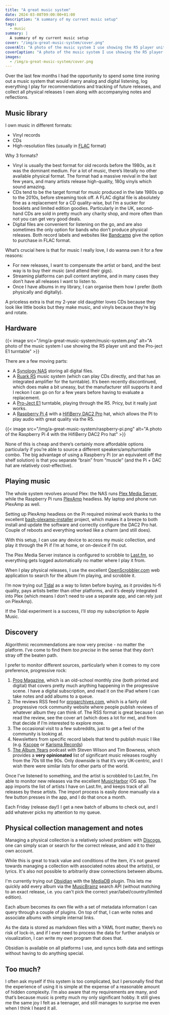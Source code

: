 ```yaml
---
title: "A great music system"
date: 2024-03-08T09:00:00+01:00
description: "A summary of my current music setup"
tags:
  - music
summary: |
  A summary of my current music setup
cover: "/img/a-great-music-system/cover.png"
coverAlt: "A photo of the music system I use showing the R5 player unit and the Pro-ject E1 turntable"
coverCaption: "A photo of the music system I use showing the R5 player unit and the Pro-ject E1 turntable"
images:
  - /img/a-great-music-system/cover.png
---
```


Over the last few months I had the opportunity to spend some time ironing out a music system that would marry analog and digital listening, log everything I play for recommendations and tracking of future releases, and collect all physical releases I own along with accompanying notes and reflections.

## Music library

I own music in different formats:

- Vinyl records
- CDs
- High-resolution files (usually in [FLAC](https://en.wikipedia.org/wiki/FLAC) format)

Why 3 formats?

- Vinyl is usually the best format for old records before the 1980s, as it was the dominant medium. For a lot of music, there’s literally no other available physical format. The format had a massive revival in the last few years, and many artists release high-quality, 180g vinyls which sound amazing.
- CDs tend to be the target format for music produced in the late 1980s up to the 2010s, before streaming took off. A FLAC digital file is absolutely fine as a replacement for a CD quality-wise, but I’m a sucker for booklets and limited edition goodies. Particularly in the UK, second-hand CDs are sold in pretty much any charity shop, and more often than not you can get very good deals.
- Digital files are convenient for listening on the go, and are also sometimes the only option for bands who don’t produce physical releases. Both record labels and websites like [Bandcamp](https://bandcamp.com) give the option to purchase in FLAC format.

What’s crucial here is that for music I really love, I do wanna own it for a few reasons:

- For new releases, I want to compensate the artist or band, and the best way is to buy their music (and attend their gigs).
- Streaming platforms can pull content anytime, and in many cases they don’t have all releases I want to listen to.
- Once I have albums in my library, I can organise them how I prefer (both physically and digitally).

A priceless extra is that my 2-year old daughter loves CDs because they look like little books but they make music, and vinyls because they’re big and rotate.

## Hardware

{{< image src="/img/a-great-music-system/music-system.png" alt="A photo of the music system I use showing the R5 player unit and the Pro-ject E1 turntable" >}}

There are a few moving parts:

- A [Synology NAS](https://www.synology.com/en-uk) storing all digital files.
- A [Ruark R5](https://www.ruarkaudio.com/products/r5-high-fidelity-music-system) music system (which can play CDs directly, and that has an integrated amplifier for the turntable). It’s been recently discontinued, which does make a bit uneasy, but the manufacturer still supports it and I reckon I can go on for a few years before having to evaluate a replacement.
- A [Pro-Ject E1](https://www.project-audio.com/en/product/e1/) turntable, playing through the R5. Pricy, but it really just works.
- A [Raspberry Pi 4](https://www.raspberrypi.com/products/raspberry-pi-4-model-b/) with a [HifiBerry DAC2 Pro](https://www.hifiberry.com/shop/boards/hifiberry-dac2-pro/) hat, which allows the PI to play audio with great quality via the R5.

{{< image src="/img/a-great-music-system/raspberry-pi.png" alt="A photo of the Raspberry Pi 4 with the HifiBerry DAC2 Pro hat" >}}

None of this is cheap and there’s certainly more affordable options particularly if you’re able to source a different speakers/amp/turntable combo. The big advantage of using a Raspberry Pi (or an equivalent off the shelf solution) is that you separate “brain” from “muscle” (and the Pi + DAC hat are relatively cost-effective).

## Playing music

The whole system revolves around Plex: the NAS runs [Plex Media Server](https://www.plex.tv/en-gb/personal-media-server/), while the Raspberry Pi runs [PlexAmp](https://www.plex.tv/plexamp/) headless. My laptop and phone run PlexAmp as well.

Setting up PlexAmp headless on the Pi required minimal work thanks to the excellent [bash-plexamp-installer](https://github.com/odinb/bash-plexamp-installer) project, which makes it a breeze to both install and update the software and correctly configure the DAC2 Pro hat. Couple of reboots and everything worked like a charm (and still does).

With this setup, I can use any device to access my music collection, and play it through the Pi if I’m at home, or on-device if I’m out.

The Plex Media Server instance is configured to scrobble to [Last.fm](Last.fm), so everything gets logged automatically no matter where I play it from.

When I play physical releases, I use the excellent [OpenScrobbler.com](OpenScrobbler.com) web application to search for the album I’m playing, and scrobble it.

I’m now trying out [Tidal](https://tidal.com) as a way to listen before buying, as it provides hi-fi quality, pays artists better than other platforms, and it’s deeply integrated into Plex (which means I don’t need to use a separate app, and can rely just on PlexAmp).

If the Tidal experiment is a success, I’ll stop my subscription to Apple Music.
 
## Discovery
 
Algorithmic recommendations are now very precise - no matter the platform. I’ve come to find them _too precise_ in the sense that they don’t stray off the beaten path.

I prefer to monitor different sources, particularly when it comes to my core preference, progressive rock:
 
1. [Prog Magazine](https://www.loudersound.com/prog), which is an old-school monthly zine (both printed and digital) that covers pretty much anything happening in the progressive scene. I have a digital subscription, and read it on the iPad where I can take notes and add albums to a queue.
2. The reviews RSS feed for [progarchives.com](progarchives.com), which is a fairly old progressive rock community website where people publish reviews of whatever album they can think of. The RSS format is great because I can read the review, see the cover art (which does a lot for me), and from that decide if I’m interested to explore more.
3. The occasional visit to a few subreddits, just to get a feel of the community is looking at.
4. Newsletters from specific record labels that tend to publish music I like (e.g. [Kscope]([https://kscopemusic.com](https://kscopemusic.com/)) or [Karisma Records]([https://www.karismarecords.no](https://www.karismarecords.no/))) 
5. [The Album Years]([https://thealbumyears.com](https://thealbumyears.com/)) podcast with Steven Wilson and Tim Bowness, which provides a **very opinionated** list of significant music releases roughly from the 70s till the 90s. Only downside is that it’s very UK-centric, and I wish there were similar lists for other parts of the world.

Once I’ve listened to something, and the artist is scrobbled to Last.fm, I’m able to monitor new releases via the excellent [MusicHarbor]([https://apps.apple.com/us/app/musicharbor-track-new-music/id1440405750](https://apps.apple.com/us/app/musicharbor-track-new-music/id1440405750)) iOS app. The app imports the list of artists I have on Last.fm, and keeps track of all releases by these artists. The import process is easily done manually via a few button presses in the app, and I do that once a month.

Each Friday (release day!) I get a new batch of albums to check  out, and I add whatever picks my attention to my queue.

## Physical collection management and notes

Managing a physical collection is a relatively solved problem: with [Discogs](https://discogs.com), one can simply scan or search for the correct release, and add it to their own account.

While this is great to track value and conditions of the item, it's not geared towards managing a collection with associated notes about the artist(s), or lyrics. It's also not possible to arbitrarily draw connections between albums.

I'm currently trying out [Obsidian]([https://obsidian.md](https://obsidian.md/)) with the [MediaDB](https://github.com/mProjectsCode/obsidian-media-db-plugin) plugin. This lets me quickly add every album via the [MusicBrainz]([https://musicbrainz.org](https://musicbrainz.org/)) search API (without matching to an exact release, i.e. you can't pick the correct year/label/country/limited edition).

Each album becomes its own file with a set of metadata information I can query through a couple of plugins. On top of that, I can write notes and associate albums with simple internal links.

As the data is stored as markdown files with a YAML front matter, there’s no risk of lock-in, and if I ever need to process the data for further analysis or visualization, I can write my own program that does that.

Obsidian is available on all platforms I use, and syncs both data and settings without having to do anything special.
## Too much?

I often ask myself if this system is too complicated, but I personally find that the experience of using it is simple at the expense of a reasonable amount of hidden complexity. I’m also aware that my requirements are many, and that’s because music is pretty much my only significant hobby. It still gives me the same joy I felt as a teenager, and still manages to surprise me even when I think I heard it all.

